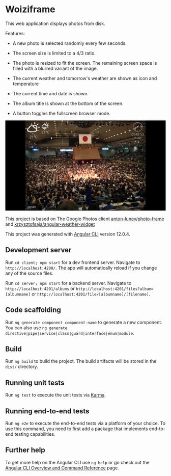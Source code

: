 # Woiziframe

This web application displays photos from disk.

Features:

- A new photo is selected randomly every few seconds.

- The screen size is limited to a 4/3 ratio.

- The photo is resized to fit the screen. The remaining screen space is filled with a blurred variant of the image.

- The current weather and tomorrow's weather are shown as icon and temperature

- The current time and date is shown.

- The album title is shown at the bottom of the screen.

- A button toggles the fullscreen browser mode.

![screenshot](docs/screenshot.png)

This project is based on The Google Photos client [anton-lunev/photo-frame](https://github.com/anton-lunev/photo-frame) and [krzysztofsaja/angular-weather-widget](https://github.com/krzysztofsaja/angular-weather-widget)

This project was generated with [Angular CLI](https://github.com/angular/angular-cli) version 12.0.4.

## Development server

Run `cd client; npm start` for a dev frontend server. Navigate to `http://localhost:4200/`. The app will automatically reload if you change any of the source files.

Run `cd server; npm start` for a backend server. Navigate to `http://localhost:4201/albums` or `http://localhost:4201/files?album=[albumname]` or `http://localhost:4201/file/[albumname]/[filename]`.

## Code scaffolding

Run `ng generate component component-name` to generate a new component. You can also use `ng generate directive|pipe|service|class|guard|interface|enum|module`.

## Build

Run `ng build` to build the project. The build artifacts will be stored in the `dist/` directory.

## Running unit tests

Run `ng test` to execute the unit tests via [Karma](https://karma-runner.github.io).

## Running end-to-end tests

Run `ng e2e` to execute the end-to-end tests via a platform of your choice. To use this command, you need to first add a package that implements end-to-end testing capabilities.

## Further help

To get more help on the Angular CLI use `ng help` or go check out the [Angular CLI Overview and Command Reference](https://angular.io/cli) page.
